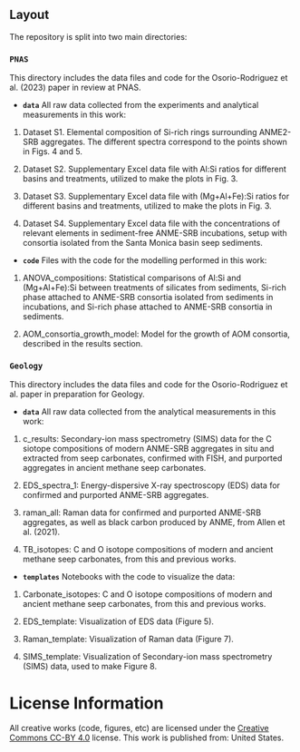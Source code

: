 ## Layout

The repository is split into two main directories:

### **`PNAS`**
This directory includes the data files and code for the Osorio-Rodriguez et al. (2023) paper in review at PNAS.

* **`data`** 
All raw data collected from the experiments and analytical measurements in this work:

1.  Dataset S1. Elemental composition of Si-rich rings surrounding ANME2-SRB aggregates. The different spectra correspond to the points shown in Figs. 4 and 5.

2. Dataset S2. Supplementary Excel data file with Al:Si ratios for different basins and treatments, utilized to make the plots in Fig. 3.

3. Dataset S3. Supplementary Excel data file with (Mg+Al+Fe):Si ratios for different basins and treatments, utilized to make the plots in Fig. 3.

4. Dataset S4. Supplementary Excel data file with the concentrations of relevant elements in sediment-free ANME-SRB incubations, setup with consortia isolated from the Santa Monica basin seep sediments.

* **`code`** 
Files with the code for the modelling performed in this work:

1. ANOVA_compositions: Statistical comparisons of Al:Si and (Mg+Al+Fe):Si between treatments of silicates from sediments, Si-rich phase attached to ANME-SRB consortia isolated from sediments in incubations, and Si-rich phase attached to ANME-SRB consortia in sediments.

2. AOM_consortia_growth_model: Model for the growth of AOM consortia, described in the results section.

### **`Geology`**
This directory includes the data files and code for the Osorio-Rodriguez et al. paper in preparation for Geology.

* **`data`** 
All raw data collected from the analytical measurements in this work:

1. c_results: Secondary-ion mass spectrometry (SIMS) data for the C siotope compositions of modern ANME-SRB aggregates in situ and extracted from seep carbonates, confirmed with FISH, and purported aggregates in ancient methane seep carbonates.

2. EDS_spectra_1: Energy-dispersive X-ray spectroscopy (EDS) data for confirmed and purported ANME-SRB aggregates.

3. raman_all: Raman data for confirmed and purported ANME-SRB aggregates, as well as black carbon produced by ANME, from Allen et al. (2021).

4. TB_isotopes: C and O isotope compositions of modern and ancient methane seep carbonates, from this and previous works.

* **`templates`** 
Notebooks with the code to visualize the data:

1. Carbonate_isotopes: C and O isotope compositions of modern and ancient methane seep carbonates, from this and previous works.

2. EDS_template: Visualization of EDS data (Figure 5).

3. Raman_template: Visualization of Raman data (Figure 7).

4. SIMS_template: Visualization of Secondary-ion mass spectrometry (SIMS) data, used to make Figure 8.

# License Information

All creative works (code, figures, etc) are licensed under the [Creative
Commons CC-BY 4.0](https://creativecommons.org/licenses/by/4.0/) license. This work is published from: United States.

